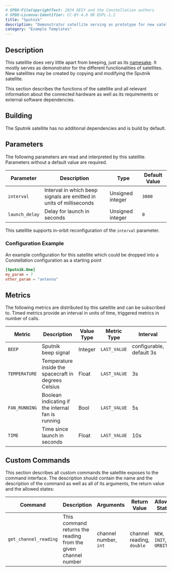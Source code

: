 ```yaml
---
# SPDX-FileCopyrightText: 2024 DESY and the Constellation authors
# SPDX-License-Identifier: CC-BY-4.0 OR EUPL-1.2
title: "Sputnik"
description: "Demonstrator satellite serving as prototype for new satellites"
category: "Example Templates"
---
```


## Description

This satellite does very little apart from beeping, just as its [namesake](https://en.wikipedia.org/wiki/Sputnik_1). It mostly serves as demonstrator for the different functionalities of satellites. New satellites may be created by copying and modifying the Sputnik satellite.

This section describes the functions of the satellite and all relevant information about the connected hardware as well as its requirements or external software dependencies.

## Building

The Sputnik satellite has no additional dependencies and is build by default.

## Parameters

The following parameters are read and interpreted by this satellite. Parameters without a default value are required.

| Parameter  | Description | Type | Default Value |
|------------|-------------|------|---------------|
| `interval` | Interval in which beep signals are emitted in units of milliseconds | Unsigned integer | `3000` |
| `launch_delay` | Delay for launch in seconds | Unsigned integer | `0` |

This satellite supports in-orbit reconfiguration of the `interval` parameter.

### Configuration Example

An example configuration for this satellite which could be dropped into a Constellation configuration as a starting point

```toml
[Sputnik.One]
my_param = 7
other_param = "antenna"
```

## Metrics

The following metrics are distributed by this satellite and can be subscribed to. Timed metrics provide an interval in units of time, triggered metrics in number of calls.

| Metric | Description | Value Type | Metric Type | Interval |
|--------|-------------|------------|-------------|----------|
| `BEEP` | Sputnik beep signal | Integer | `LAST_VALUE` | configurable, default 3s |
| `TEMPERATURE` | Temperature inside the spacecraft in degrees Celsius | Float | `LAST_VALUE` | 3s |
| `FAN_RUNNING` | Boolean indicating if the internal fan is running | Bool | `LAST_VALUE` | 5s |
| `TIME` | Time since launch in seconds | Float | `LAST_VALUE` | 10s |

## Custom Commands

This section describes all custom commands the satellite exposes to the command interface. The description should contain the name and the description of the
command as well as all of its arguments, the return value and the allowed states:

| Command | Description | Arguments | Return Value | Allowed States |
|---------|-------------|-----------|--------------|----------------|
| `get_channel_reading` | This command returns the reading from the given channel number | channel number, `int` | channel reading, `double` | `NEW`, `INIT`, `ORBIT` |
